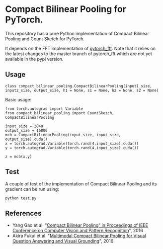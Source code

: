 # Compact Bilinear Pooling for PyTorch.

This repository has a pure Python implementation of Compact Bilinear Pooling and Count Sketch for PyTorch.

It depends on the FFT implementation of [pytorch_fft](https://github.com/locuslab/pytorch_fft). Note that it relies on the latest changes to the master branch of pytorch_fft which are not yet available in the pypi version.

## Usage

`class compact_bilinear_pooling.CompactBilinearPooling(input1_size, input2_size, output_size, h1 = None, s1 = None, h2 = None, s2 = None)`

Basic usage:
```
from torch.autograd import Variable
from compact_bilinear_pooling import CountSketch, CompactBilinearPooling

input_size = 2048
output_size = 16000
mcb = CompactBilinearPooling(input_size, input_size, output_size).cuda()
x = torch.autograd.Variable(torch.rand(4,input_size).cuda())
y = torch.autograd.Variable(torch.rand(4,input_size).cuda())

z = mcb(x,y)
```

## Test

A couple of test of the implementation of Compact Bilinear Pooling and its gradient can be run using:
```
python test.py
```

## References

 - Yang Gao et al. "[Compact Bilinear Pooling" in Proceedings of IEEE Conference on Computer Vision and Pattern Recognition](https://arxiv.org/abs/1511.06062)", 2016
 - Akira Fukui et al. "[Multimodal Compact Bilinear Pooling for Visual Question Answering and Visual Grounding](https://arxiv.org/abs/1606.01847)", 2016


